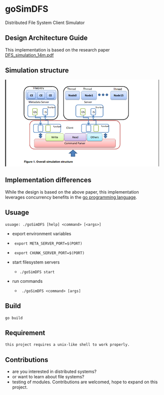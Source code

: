 # goSimDFS
Distributed File System Client Simulator 

## Design Architecture Guide 
This implementation is based on the research paper [DFS_simulation_14m.pdf](http://www.cse.scu.edu/~mwang2/projects/DFS_simulation_14m.pdf "A simulation of distributed file system" )


## Simulation structure 
![](Screenshot%20from%202020-07-21%2012-14-55.png)

## Implementation differences 
While the design is based on the above paper, this implementation leverages concurrency benefits in the [go programming language](https://tour.golang.org/list).

## Usuage 
    usuage: ./goSimDFS [help] <command> [<args>]

  - export environment variables
   - `` export META_SERVER_PORT=$(PORT)``
   - `` export CHUNK_SERVER_PORT=$(PORT)``

  - start filesystem servers
    - `` ./goSimDFS start ``

  - run commands 
    - `` ./goSimDFS <command> [args]``

## Build 
    go build 

## Requirement 
    this project requires a unix-like shell to work properly.
## Contributions
- are you interested in distributed systems? 
- or want to learn about file systems? 
- testing of modules.
Contributions are welcomed, hope to expand on this project. 